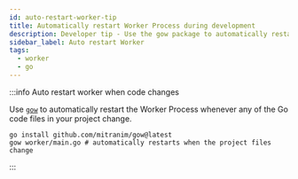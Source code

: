 ```yaml
---
id: auto-restart-worker-tip
title: Automatically restart Worker Process during development
description: Developer tip - Use the gow package to automatically restart the Worker Process.
sidebar_label: Auto restart Worker
tags:
  - worker
  - go
---
```


:::info Auto restart worker when code changes

Use [`gow`](https://github.com/mitranim/gow) to automatically restart the Worker Process whenever any of the Go code files in your project change.

```shell
go install github.com/mitranim/gow@latest
gow worker/main.go # automatically restarts when the project files change
```

:::
